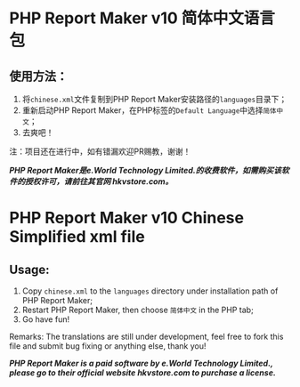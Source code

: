 # PHP Report Maker v10 简体中文语言包

## 使用方法：
1. 将`chinese.xml`文件复制到PHP Report Maker安装路径的`languages`目录下；
2. 重新启动PHP Report Maker，在PHP标签的`Default Language`中选择`简体中文`；
3. 去爽吧！

注：项目还在进行中，如有错漏欢迎PR赐教，谢谢！

***PHP Report Maker是e.World Technology Limited.的收费软件，如需购买该软件的授权许可，请前往其官网 hkvstore.com。***

# PHP Report Maker v10 Chinese Simplified xml file

## Usage:
1. Copy `chinese.xml` to the `languages` directory under installation path of PHP Report Maker;
2. Restart PHP Report Maker, then choose `简体中文` in the PHP tab;
3. Go have fun!

Remarks: The translations are still under development, feel free to fork this file and submit bug fixing or anything else, thank you!

***PHP Report Maker is a paid software by e.World Technology Limited., please go to their official website hkvstore.com to purchase a license.***
